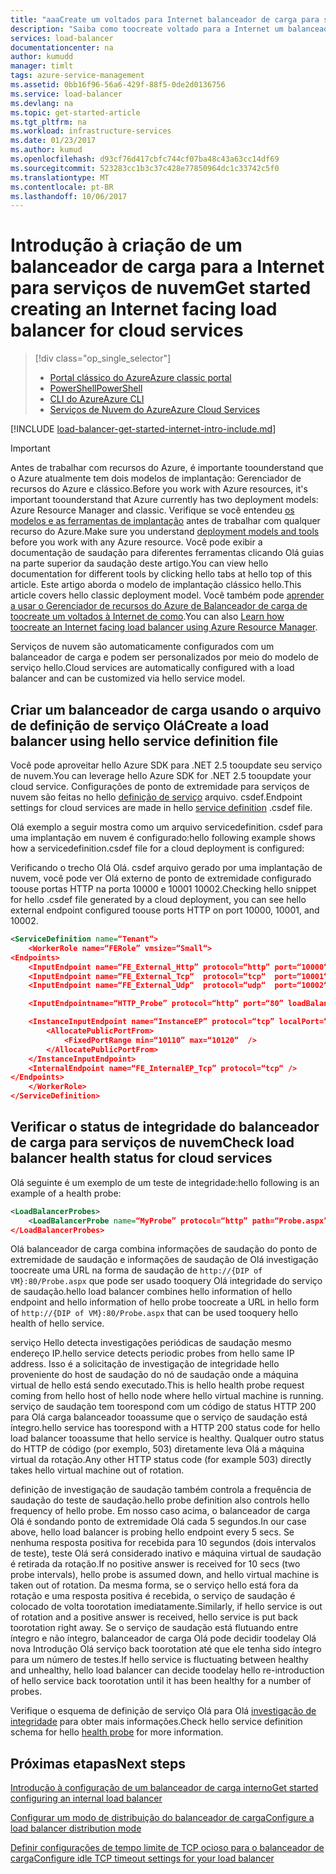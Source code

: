 ```yaml
---
title: "aaaCreate um voltados para Internet balanceador de carga para serviços de nuvem do Azure | Microsoft Docs"
description: "Saiba como toocreate voltado para a Internet um balanceador de carga no modelo de implantação clássico para serviços de nuvem"
services: load-balancer
documentationcenter: na
author: kumudd
manager: timlt
tags: azure-service-management
ms.assetid: 0bb16f96-56a6-429f-88f5-0de2d0136756
ms.service: load-balancer
ms.devlang: na
ms.topic: get-started-article
ms.tgt_pltfrm: na
ms.workload: infrastructure-services
ms.date: 01/23/2017
ms.author: kumud
ms.openlocfilehash: d93cf76d417cbfc744cf07ba48c43a63cc14df69
ms.sourcegitcommit: 523283cc1b3c37c428e77850964dc1c33742c5f0
ms.translationtype: MT
ms.contentlocale: pt-BR
ms.lasthandoff: 10/06/2017
---
```

# <a name="get-started-creating-an-internet-facing-load-balancer-for-cloud-services"></a><span data-ttu-id="a6ec6-103">Introdução à criação de um balanceador de carga para a Internet para serviços de nuvem</span><span class="sxs-lookup"><span data-stu-id="a6ec6-103">Get started creating an Internet facing load balancer for cloud services</span></span>

> [!div class="op_single_selector"]
> * [<span data-ttu-id="a6ec6-104">Portal clássico do Azure</span><span class="sxs-lookup"><span data-stu-id="a6ec6-104">Azure classic portal</span></span>](../load-balancer/load-balancer-get-started-internet-classic-portal.md)
> * [<span data-ttu-id="a6ec6-105">PowerShell</span><span class="sxs-lookup"><span data-stu-id="a6ec6-105">PowerShell</span></span>](../load-balancer/load-balancer-get-started-internet-classic-ps.md)
> * [<span data-ttu-id="a6ec6-106">CLI do Azure</span><span class="sxs-lookup"><span data-stu-id="a6ec6-106">Azure CLI</span></span>](../load-balancer/load-balancer-get-started-internet-classic-cli.md)
> * [<span data-ttu-id="a6ec6-107">Serviços de Nuvem do Azure</span><span class="sxs-lookup"><span data-stu-id="a6ec6-107">Azure Cloud Services</span></span>](../load-balancer/load-balancer-get-started-internet-classic-cloud.md)

[!INCLUDE [load-balancer-get-started-internet-intro-include.md](../../includes/load-balancer-get-started-internet-intro-include.md)]

> [!IMPORTANT]
> <span data-ttu-id="a6ec6-108">Antes de trabalhar com recursos do Azure, é importante toounderstand que o Azure atualmente tem dois modelos de implantação: Gerenciador de recursos do Azure e clássico.</span><span class="sxs-lookup"><span data-stu-id="a6ec6-108">Before you work with Azure resources, it's important toounderstand that Azure currently has two deployment models: Azure Resource Manager and classic.</span></span> <span data-ttu-id="a6ec6-109">Verifique se você entendeu [os modelos e as ferramentas de implantação](../azure-classic-rm.md) antes de trabalhar com qualquer recurso do Azure.</span><span class="sxs-lookup"><span data-stu-id="a6ec6-109">Make sure you understand [deployment models and tools](../azure-classic-rm.md) before you work with any Azure resource.</span></span> <span data-ttu-id="a6ec6-110">Você pode exibir a documentação de saudação para diferentes ferramentas clicando Olá guias na parte superior da saudação deste artigo.</span><span class="sxs-lookup"><span data-stu-id="a6ec6-110">You can view hello documentation for different tools by clicking hello tabs at hello top of this article.</span></span> <span data-ttu-id="a6ec6-111">Este artigo aborda o modelo de implantação clássico hello.</span><span class="sxs-lookup"><span data-stu-id="a6ec6-111">This article covers hello classic deployment model.</span></span> <span data-ttu-id="a6ec6-112">Você também pode [aprender a usar o Gerenciador de recursos do Azure de Balanceador de carga de toocreate um voltados à Internet de como](load-balancer-get-started-internet-arm-ps.md).</span><span class="sxs-lookup"><span data-stu-id="a6ec6-112">You can also [Learn how toocreate an Internet facing load balancer using Azure Resource Manager](load-balancer-get-started-internet-arm-ps.md).</span></span>

<span data-ttu-id="a6ec6-113">Serviços de nuvem são automaticamente configurados com um balanceador de carga e podem ser personalizados por meio do modelo de serviço hello.</span><span class="sxs-lookup"><span data-stu-id="a6ec6-113">Cloud services are automatically configured with a load balancer and can be customized via hello service model.</span></span>

## <a name="create-a-load-balancer-using-hello-service-definition-file"></a><span data-ttu-id="a6ec6-114">Criar um balanceador de carga usando o arquivo de definição de serviço Olá</span><span class="sxs-lookup"><span data-stu-id="a6ec6-114">Create a load balancer using hello service definition file</span></span>

<span data-ttu-id="a6ec6-115">Você pode aproveitar hello Azure SDK para .NET 2.5 tooupdate seu serviço de nuvem.</span><span class="sxs-lookup"><span data-stu-id="a6ec6-115">You can leverage hello Azure SDK for .NET 2.5 tooupdate your cloud service.</span></span> <span data-ttu-id="a6ec6-116">Configurações de ponto de extremidade para serviços de nuvem são feitas no hello [definição de serviço](https://msdn.microsoft.com/library/azure/gg557553.aspx) arquivo. csdef.</span><span class="sxs-lookup"><span data-stu-id="a6ec6-116">Endpoint settings for cloud services are made in hello [service definition](https://msdn.microsoft.com/library/azure/gg557553.aspx) .csdef file.</span></span>

<span data-ttu-id="a6ec6-117">Olá exemplo a seguir mostra como um arquivo servicedefinition. csdef para uma implantação em nuvem é configurado:</span><span class="sxs-lookup"><span data-stu-id="a6ec6-117">hello following example shows how a servicedefinition.csdef file for a cloud deployment is configured:</span></span>

<span data-ttu-id="a6ec6-118">Verificando o trecho Olá Olá. csdef arquivo gerado por uma implantação de nuvem, você pode ver Olá externo de ponto de extremidade configurado toouse portas HTTP na porta 10000 e 10001 10002.</span><span class="sxs-lookup"><span data-stu-id="a6ec6-118">Checking hello snippet for hello .csdef file generated by a cloud deployment, you can see hello external endpoint configured toouse ports HTTP on port 10000, 10001, and 10002.</span></span>

```xml
<ServiceDefinition name=“Tenant“>
    <WorkerRole name=“FERole” vmsize=“Small“>
<Endpoints>
    <InputEndpoint name=“FE_External_Http” protocol=“http” port=“10000“ />
    <InputEndpoint name=“FE_External_Tcp“  protocol=“tcp“  port=“10001“ />
    <InputEndpoint name=“FE_External_Udp“  protocol=“udp“  port=“10002“ />

    <InputEndpointname=“HTTP_Probe” protocol=“http” port=“80” loadBalancerProbe=“MyProbe“ />

    <InstanceInputEndpoint name=“InstanceEP” protocol=“tcp” localPort=“80“>
        <AllocatePublicPortFrom>
            <FixedPortRange min=“10110” max=“10120“  />
        </AllocatePublicPortFrom>
    </InstanceInputEndpoint>
    <InternalEndpoint name=“FE_InternalEP_Tcp” protocol=“tcp“ />
</Endpoints>
    </WorkerRole>
</ServiceDefinition>
```

## <a name="check-load-balancer-health-status-for-cloud-services"></a><span data-ttu-id="a6ec6-119">Verificar o status de integridade do balanceador de carga para serviços de nuvem</span><span class="sxs-lookup"><span data-stu-id="a6ec6-119">Check load balancer health status for cloud services</span></span>

<span data-ttu-id="a6ec6-120">Olá seguinte é um exemplo de um teste de integridade:</span><span class="sxs-lookup"><span data-stu-id="a6ec6-120">hello following is an example of a health probe:</span></span>

```xml
<LoadBalancerProbes>
    <LoadBalancerProbe name=“MyProbe” protocol=“http” path=“Probe.aspx” intervalInSeconds=“5” timeoutInSeconds=“100“ />
</LoadBalancerProbes>
```

<span data-ttu-id="a6ec6-121">Olá balanceador de carga combina informações de saudação do ponto de extremidade de saudação e informações de saudação de Olá investigação toocreate uma URL na forma de saudação de `http://{DIP of VM}:80/Probe.aspx` que pode ser usado tooquery Olá integridade do serviço de saudação.</span><span class="sxs-lookup"><span data-stu-id="a6ec6-121">hello load balancer combines hello information of hello endpoint and hello information of hello probe toocreate a URL in hello form of `http://{DIP of VM}:80/Probe.aspx` that can be used tooquery hello health of hello service.</span></span>

<span data-ttu-id="a6ec6-122">serviço Hello detecta investigações periódicas de saudação mesmo endereço IP.</span><span class="sxs-lookup"><span data-stu-id="a6ec6-122">hello service detects periodic probes from hello same IP address.</span></span> <span data-ttu-id="a6ec6-123">Isso é a solicitação de investigação de integridade hello proveniente do host de saudação do nó de saudação onde a máquina virtual de hello está sendo executado.</span><span class="sxs-lookup"><span data-stu-id="a6ec6-123">This is hello health probe request coming from hello host of hello node where hello virtual machine is running.</span></span> <span data-ttu-id="a6ec6-124">serviço de saudação tem toorespond com um código de status HTTP 200 para Olá carga balanceador tooassume que o serviço de saudação está íntegro.</span><span class="sxs-lookup"><span data-stu-id="a6ec6-124">hello service has toorespond with a HTTP 200 status code for hello load balancer tooassume that hello service is healthy.</span></span> <span data-ttu-id="a6ec6-125">Qualquer outro status do HTTP de código (por exemplo, 503) diretamente leva Olá a máquina virtual da rotação.</span><span class="sxs-lookup"><span data-stu-id="a6ec6-125">Any other HTTP status code (for example 503) directly takes hello virtual machine out of rotation.</span></span>

<span data-ttu-id="a6ec6-126">definição de investigação de saudação também controla a frequência de saudação do teste de saudação.</span><span class="sxs-lookup"><span data-stu-id="a6ec6-126">hello probe definition also controls hello frequency of hello probe.</span></span> <span data-ttu-id="a6ec6-127">Em nosso caso acima, o balanceador de carga Olá é sondando ponto de extremidade Olá cada 5 segundos.</span><span class="sxs-lookup"><span data-stu-id="a6ec6-127">In our case above, hello load balancer is probing hello endpoint every 5 secs.</span></span> <span data-ttu-id="a6ec6-128">Se nenhuma resposta positiva for recebida para 10 segundos (dois intervalos de teste), teste Olá será considerado inativo e máquina virtual de saudação é retirada da rotação.</span><span class="sxs-lookup"><span data-stu-id="a6ec6-128">If no positive answer is received for 10 secs (two probe intervals), hello probe is assumed down, and hello virtual machine is taken out of rotation.</span></span> <span data-ttu-id="a6ec6-129">Da mesma forma, se o serviço hello está fora da rotação e uma resposta positiva é recebida, o serviço de saudação é colocado de volta toorotation imediatamente.</span><span class="sxs-lookup"><span data-stu-id="a6ec6-129">Similarly, if hello service is out of rotation and a positive answer is received, hello service is put back toorotation right away.</span></span> <span data-ttu-id="a6ec6-130">Se o serviço de saudação está flutuando entre íntegro e não íntegro, balanceador de carga Olá pode decidir toodelay Olá nova Introdução Olá serviço back toorotation até que ele tenha sido íntegro para um número de testes.</span><span class="sxs-lookup"><span data-stu-id="a6ec6-130">If hello service is fluctuating between healthy and unhealthy, hello load balancer can decide toodelay hello re-introduction of hello service back toorotation until it has been healthy for a number of probes.</span></span>

<span data-ttu-id="a6ec6-131">Verifique o esquema de definição de serviço Olá para Olá [investigação de integridade](https://msdn.microsoft.com/library/azure/jj151530.aspx) para obter mais informações.</span><span class="sxs-lookup"><span data-stu-id="a6ec6-131">Check hello service definition schema for hello [health probe](https://msdn.microsoft.com/library/azure/jj151530.aspx) for more information.</span></span>

## <a name="next-steps"></a><span data-ttu-id="a6ec6-132">Próximas etapas</span><span class="sxs-lookup"><span data-stu-id="a6ec6-132">Next steps</span></span>

[<span data-ttu-id="a6ec6-133">Introdução à configuração de um balanceador de carga interno</span><span class="sxs-lookup"><span data-stu-id="a6ec6-133">Get started configuring an internal load balancer</span></span>](load-balancer-get-started-ilb-arm-ps.md)

[<span data-ttu-id="a6ec6-134">Configurar um modo de distribuição do balanceador de carga</span><span class="sxs-lookup"><span data-stu-id="a6ec6-134">Configure a load balancer distribution mode</span></span>](load-balancer-distribution-mode.md)

[<span data-ttu-id="a6ec6-135">Definir configurações de tempo limite de TCP ocioso para o balanceador de carga</span><span class="sxs-lookup"><span data-stu-id="a6ec6-135">Configure idle TCP timeout settings for your load balancer</span></span>](load-balancer-tcp-idle-timeout.md)

